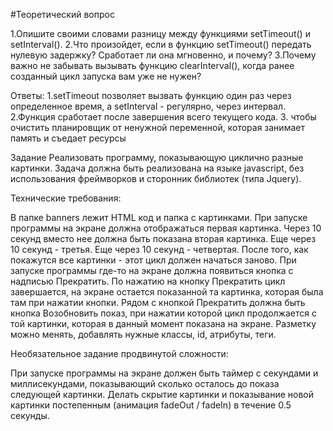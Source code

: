 #Теоретический вопрос

1.Опишите своими словами разницу между функциями setTimeout() и setInterval().
2.Что произойдет, если в функцию setTimeout() передать нулевую задержку? Сработает ли она мгновенно, и почему?
3.Почему важно не забывать вызывать функцию clearInterval(), когда ранее созданный цикл запуска вам уже не нужен?

Ответы: 
1.setTimeout  позволяет вызвать функцию один раз через определенное время, а setInterval - регулярно, через интервал.
2.Функция сработает после завершения всего текущего кода.
3. чтобы очистить планировщик от ненужной переменной, которая занимает память и съедает ресурсы


Задание
Реализовать программу, показывающую циклично разные картинки. Задача должна быть реализована на языке javascript, без использования фреймворков и сторонник библиотек (типа Jquery).

Технические требования:

В папке banners лежит HTML код и папка с картинками.
При запуске программы на экране должна отображаться первая картинка.
Через 10 секунд вместо нее должна быть показана вторая картинка.
Еще через 10 секунд - третья.
Еще через 10 секунд - четвертая.
После того, как покажутся все картинки - этот цикл должен начаться заново.
При запуске программы где-то на экране должна появиться кнопка с надписью Прекратить.
По нажатию на кнопку Прекратить цикл завершается, на экране остается показанной та картинка, которая была там при нажатии кнопки.
Рядом с кнопкой Прекратить должна быть кнопка Возобновить показ, при нажатии которой цикл продолжается с той картинки, которая в данный момент показана на экране.
Разметку можно менять, добавлять нужные классы, id, атрибуты, теги.


Необязательное задание продвинутой сложности:

При запуске программы на экране должен быть таймер с секундами и миллисекундами, показывающий сколько осталось до показа следующей картинки.
Делать скрытие картинки и показывание новой картинки постепенным (анимация fadeOut / fadeIn) в течение 0.5 секунды.
